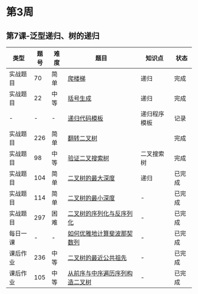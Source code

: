 # 第3周
## 第7课-泛型递归、树的递归
|类型|题号|难度|题目|知识点|状态|
|---|---|---|---|---|---|
|实战题目|70|简单|[爬楼梯](../Week_01/climbStairs)|递归|完成|
|实战题目|22|中等|[括号生成](../Week_02/generateParenthesis)|递归|完成|
|-|-|-|[递归代码模板](./recursionTemplate)|递归程序模板|记录|
|实战题目|226|简单|[翻转二叉树](./invertBinaryTree)||完成|
|实战题目|98|中等|[验证二叉搜索树](./validateBinarySearchTree)|二叉搜索树|完成|
|实战题目|104|简单|[二叉树的最大深度](../Week_02/maxDepthOfBinaryTree)|递归|已完成|
|实战题目|114|简单|[二叉树的最小深度](../Week_02/minimumDepthOfBinaryTree)|-|已完成|
|实战题目|297|困难|[二叉树的序列化与反序列化](./serializeAndDeserializeBinaryTree)|-|已完成|
|每日一课|-|-|[如何优雅地计算斐波那契数列](./fibonacci)|-|已完成|
|课后作业|236|中等|[二叉树的最近公共祖先](./lowestCommonAncestor)|-|已完成|
|课后作业|105|中等|[从前序与中序遍历序列构造二叉树](./constructBinaryTree)|-|已完成|

